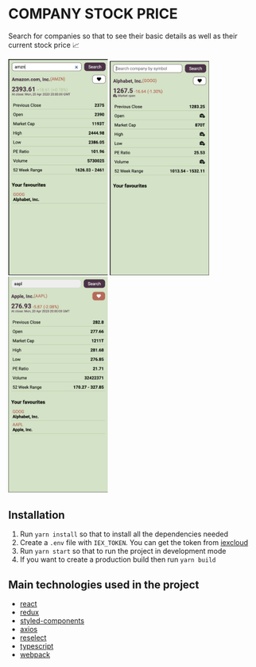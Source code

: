 # COMPANY STOCK PRICE
Search for companies so that to see their basic details as well as their current stock price :chart_with_upwards_trend:

<div style="display: inline-block; vertical-align: top;">
<img src="image_1.png" alt="screenshot 1" width="200">
<img src="image_2.png" alt="screenshot 2" width="200">
<img src="image_3.png" alt="screenshot 3" width="200">

## Installation
1. Run `yarn install` so that to install all the dependencies needed
2. Create a `.env` file with `IEX_TOKEN`. You can get the token from [iexcloud](https://iexcloud.io/)
3. Run `yarn start` so that to run the project in development mode
4. If you want to create a production build then run `yarn build`

## Main technologies used in the project
- [react](https://reactjs.org/)
- [redux](https://redux.js.org/)
- [styled-components](https://styled-components.com/)
- [axios](https://github.com/axios/axios)
- [reselect](https://github.com/reduxjs/reselect)
- [typescript](https://www.typescriptlang.org/)
- [webpack](https://webpack.js.org/)
